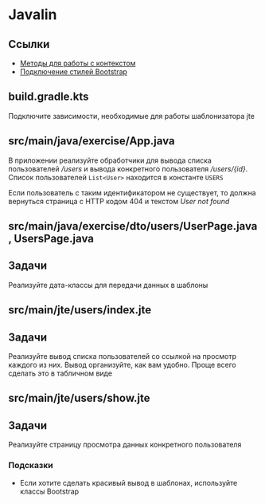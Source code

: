# Javalin

## Ссылки

* [Методы для работы с контекстом](https://javalin.io/documentation#context)
* [Подключение стилей Bootstrap](https://getbootstrap.com/docs/5.1/getting-started/introduction/#css)

## build.gradle.kts

Подключите зависимости, необходимые для работы шаблонизатора jte

## src/main/java/exercise/App.java

В приложении реализуйте обработчики для вывода списка пользователей */users* и вывода конкретного пользователя */users/{id}*. Список пользователей `List<User>` находится в константе `USERS`

Если пользователь с таким идентификатором не существует, то должна вернуться страница с HTTP кодом 404 и текстом *User not found*

## src/main/java/exercise/dto/users/UserPage.java, UsersPage.java

## Задачи

Реализуйте дата-классы для передачи данных в шаблоны

## src/main/jte/users/index.jte

## Задачи

Реализуйте вывод списка пользователей со ссылкой на просмотр каждого из них. Вывод организуйте, как вам удобно. Проще всего сделать это в табличном виде

## src/main/jte/users/show.jte

## Задачи

Реализуйте страницу просмотра данных конкретного пользователя

### Подсказки

* Если хотите сделать красивый вывод в шаблонах, используйте классы Bootstrap
